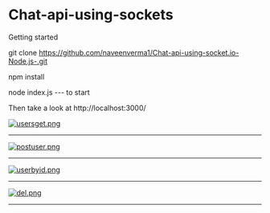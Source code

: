 # Chat-api-using-sockets

Getting started

git clone https://github.com/naveenverma1/Chat-api-using-socket.io-Node.js-.git

npm install


node index.js --- to start

Then take a look at http://localhost:3000/


[![usersget.png](https://i.postimg.cc/TYZ88sNg/usersget.png)](https://postimg.cc/ykXpcLH8)

________________________________________________________________________________________________________________________________________________________________


[![postuser.png](https://i.postimg.cc/pVkvhkGn/postuser.png)](https://postimg.cc/yWJt2hzV)


________________________________________________________________________________________________________________________________________________________________
[![userbyid.png](https://i.postimg.cc/v82jwK2X/userbyid.png)](https://postimg.cc/XXFxwsby)


________________________________________________________________________________________________________________________________________________________________
[![del.png](https://i.postimg.cc/gk6MF2Zk/del.png)](https://postimg.cc/RN41w9dj)

________________________________________________________________________________________________________________________________________________________________
